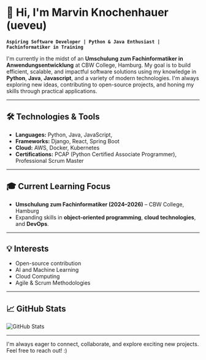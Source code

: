 

# 👋 Hi, I'm Marvin Knochenhauer (ueveu)

**`Aspiring Software Developer | Python & Java Enthusiast | Fachinformatiker in Training`**

I'm currently in the midst of an **Umschulung zum Fachinformatiker in Anwendungsentwicklung** at CBW College, Hamburg. My goal is to build efficient, scalable, and impactful software solutions using my knowledge in **Python**, **Java**, **Javascript**, and a variety of modern technologies. I'm always exploring new ideas, contributing to open-source projects, and honing my skills through practical applications.

---

## 🛠️ Technologies & Tools

- **Languages:** Python, Java, JavaScript, 
- **Frameworks:** Django, React, Spring Boot
- **Cloud:** AWS, Docker, Kubernetes
- **Certifications:** PCAP (Python Certified Associate Programmer), Professional Scrum Master
---

## 🎓 Current Learning Focus

- **Umschulung zum Fachinformatiker (2024–2026)** – CBW College, Hamburg
- Expanding skills in **object-oriented programming**, **cloud technologies**, and **DevOps**.

---

## 💡 Interests

- Open-source contribution
- AI and Machine Learning
- Cloud Computing 
- Agile & Scrum Methodologies


---

## 📈 GitHub Stats

![GitHub Stats](https://github-readme-stats.vercel.app/api?username=ueveu&show_icons=true&theme=radical)

---

I'm always eager to connect, collaborate, and explore exciting new projects. Feel free to reach out! :)
